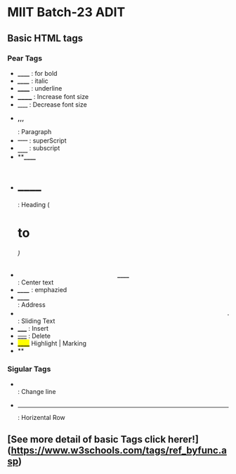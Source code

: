 # MIIT Batch-23 ADIT
## Basic HTML tags
### Pear Tags
- **<b>____</b>** : for bold
- **<i>____</i>** : italic
- **<u>____</u>** : underline
- **<big>____</big>** : Increase font size
- **<small>____</small>** : Decrease font size
- **<p>____,____,____,____</p>** : Paragraph
- **<sup>____</sup>** : superScript
- **<sub>____</sub>** : subscript
- **<strong>____</strong>
- **<h1>____</h1>** : Heading (<h1> to <h6>)
- **<center>____</center>** : Center text
- **<em>____</em>** : emphazied
- **<address>____</address>** : Address
- **<marquee>____</marquee>** : Sliding Text
- **<ins>___</ins>** : Insert
- **<del>___</del>** : Delete
- **<mark>____</mark>** Highlight | Marking
- **<!--_______ -->

### Sigular Tags
- **<br>** : Change line
- **<hr>** : Horizental Row

## [See more detail of basic Tags click herer!] (https://www.w3schools.com/tags/ref_byfunc.asp)
